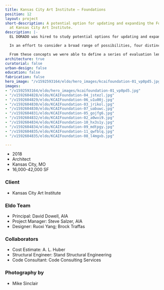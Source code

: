 ```yaml
---
title: Kansas City Art Institute – Foundations
position: 12
layout: project
short-description: A potential option for updating and expanding the Foundation Facility
  at Kansas City Art Institute.
description: |-
  EL DORADO was hired to study potential options for updating and expanding the Foundation Facility at Kansas City Art Institute. Included on our team is Stand Structural Engineering, AL Huber and GPRS. The team was crafted to ensure that structural viability, cost and constructability remained the focus of our efforts. Our knowledge of the Foundation program and other studio arts programs across the country played a part in proposing massing and potential additions that would serve the studio-heavy curriculum well. The focus of this study is on capacity to add, based on a reading of local code and zoning ordinances.

  In an effort to consider a broad range of possibilities, four distinctly different improvement concepts have been explored. They range from a simple re-clad to a re-clad and addition, to a small demo and new build to a large demo and new build. Each has pro’s and con’s which, when comparatively considered, gives KCAI leadership a set of tools to help deliberate.

  From these concepts we were able to define a series of evaluation lenses to help KCAI leadership determine the best value proposition for moving into the next phase of work, which starts with programming.
architecture: true
curatorial: false
urban-design: false
education: false
fabrication: false
hero_image: "/v1592593164/eldo/hero_images/kcaifoundation-01_vp0pd5.jpg"
images:
- "/v1592593164/eldo/hero_images/kcaifoundation-01_vp0pd5.jpg"
- "/v1592604828/eldo/KCAIFoundation-04_jstezl.jpg"
- "/v1592604829/eldo/KCAIFoundation-06_u1u00j.jpg"
- "/v1592604830/eldo/KCAIFoundation-03_jrikol.jpg"
- "/v1592604830/eldo/KCAIFoundation-07_uabuwc.jpg"
- "/v1592604831/eldo/KCAIFoundation-05_gojfg6.jpg"
- "/v1592604832/eldo/KCAIFoundation-02_a0wvi9.jpg"
- "/v1592604834/eldo/KCAIFoundation-10_hx3s1y.jpg"
- "/v1592604834/eldo/KCAIFoundation-09_mdtpgy.jpg"
- "/v1592604835/eldo/KCAIFoundation-11_qwfblq.jpg"
- "/v1592604835/eldo/KCAIFoundation-08_l4mgxb.jpg"

---
```

- 2018
- Architect
- Kansas City, MO
- 16,000-42,000 SF

### Client
- Kansas City Art Institute

### Eldo Team
- Principal: David Dowell, AIA
- Project Manager: Steve Salzer, AIA
- Designer: Ruoxi Yang; Brock Traffas

###  Collaborators
- Cost Estimate: A. L. Huber
- Structural Engineer: Stand Structural Engineering
- Code Consultant: Code Consulting Services

### Photography by
- Mike Sinclair